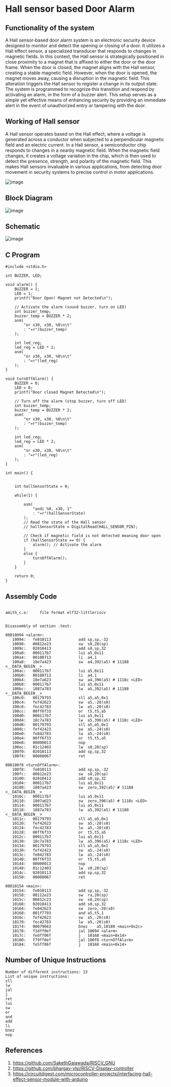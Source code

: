 # Hall sensor based Door Alarm

## Functionality of the system

A Hall sensor-based door alarm system is an electronic security device designed to monitor and detect the opening or closing of a door. It utilizes a Hall effect sensor, a specialized transducer that responds to changes in magnetic fields. In this context, the Hall sensor is strategically positioned in close proximity to a magnet that is affixed to either the door or the door frame. When the door is closed, the magnet aligns with the Hall sensor, creating a stable magnetic field. However, when the door is opened, the magnet moves away, causing a disruption in the magnetic field. This alteration triggers the Hall sensor to register a change in its output state. The system is programmed to recognize this transition and respond by activating an alarm, in the form of a buzzer alert. This setup serves as a simple yet effective means of enhancing security by providing an immediate alert in the event of unauthorized entry or tampering with the door. 

## Working of Hall sensor 

A Hall sensor operates based on the Hall effect, where a voltage is generated across a conductor when subjected to a perpendicular magnetic field and an electric current. In a Hall sensor, a semiconductor chip responds to changes in a nearby magnetic field. When the magnetic field changes, it creates a voltage variation in the chip, which is then used to detect the presence, strength, and polarity of the magnetic field. This makes Hall sensors invaluable in various applications, from detecting door movement in security systems to precise control in motor applications.

![image](https://github.com/amith-bharadwaj/Hall_sensor_based_Door_Alarm/assets/84613258/1af6ecc5-39c7-4b08-a334-40916aa5762d)

## Block Diagram

![image](https://github.com/amith-bharadwaj/Hall_sensor_based_Door_Alarm/assets/84613258/2db483ca-2c8e-4313-b2eb-daa7a3ec7052)

## Schematic

![image](https://github.com/amith-bharadwaj/Hall_sensor_based_Door_Alarm/assets/84613258/408eeda4-4e64-4084-9224-1efe63478635)

## C Program

```
#include <stdio.h>

int BUZZER, LED;

void alarm() {
    BUZZER = 1;
    LED = 1;
    printf("Door Open! Magnet not Detected\n");

    // Activate the alarm (sound buzzer, turn on LED)
    int buzzer_temp;
    buzzer_temp = BUZZER * 2;
    asm(
        "or x30, x30, %0\n\t"
        : "=r"(buzzer_temp)
    );

    int led_reg;
    led_reg = LED * 2;
    asm(
        "or x30, x30, %0\n\t"
        : "=r"(led_reg)
    );
}

void turnOffAlarm() {
    BUZZER = 0;
    LED = 0;
    printf("Door closed Magnet Detected\n");

    // Turn off the alarm (stop buzzer, turn off LED)
    int buzzer_temp;
    buzzer_temp = BUZZER * 2;
    asm(
        "or x30, x30, %0\n\t"
        : "=r"(buzzer_temp)
    );

    int led_reg;
    led_reg = LED * 2;
    asm(
        "or x30, x30, %0\n\t"
        : "=r"(led_reg)
    );
}

int main() {


    int hallSensorState = 0;

    while(1) {
    
    	asm(
            "andi %0, x30, 1"
            : "=r"(hallSensorState)
        );
        // Read the state of the Hall sensor
        // hallSensorState = DigitalRead(HALL_SENSOR_PIN);

        // Check if magnetic field is not detected meaning door open
        if (hallSensorState == 0) {
            alarm(); // Activate the alarm
        }
        else {
            turnOffAlarm();
        }
    }

    return 0;
}
```
## Assembly Code

```

amith_c.o:     file format elf32-littleriscv


Disassembly of section .text:

00010094 <alarm>:
   10094:	fe010113          	add	sp,sp,-32
   10098:	00812e23          	sw	s0,28(sp)
   1009c:	02010413          	add	s0,sp,32
   100a0:	000117b7          	lui	a5,0x11
   100a4:	00100713          	li	a4,1
   100a8:	18e7a423          	sw	a4,392(a5) # 11188 <__DATA_BEGIN__>
   100ac:	000117b7          	lui	a5,0x11
   100b0:	00100713          	li	a4,1
   100b4:	18e7a623          	sw	a4,396(a5) # 1118c <LED>
   100b8:	000117b7          	lui	a5,0x11
   100bc:	1887a783          	lw	a5,392(a5) # 11188 <__DATA_BEGIN__>
   100c0:	00179793          	sll	a5,a5,0x1
   100c4:	fef42623          	sw	a5,-20(s0)
   100c8:	fec42783          	lw	a5,-20(s0)
   100cc:	00ff6f33          	or	t5,t5,a5
   100d0:	000117b7          	lui	a5,0x11
   100d4:	18c7a783          	lw	a5,396(a5) # 1118c <LED>
   100d8:	00179793          	sll	a5,a5,0x1
   100dc:	fef42423          	sw	a5,-24(s0)
   100e0:	fe842783          	lw	a5,-24(s0)
   100e4:	00ff6f33          	or	t5,t5,a5
   100e8:	00000013          	nop
   100ec:	01c12403          	lw	s0,28(sp)
   100f0:	02010113          	add	sp,sp,32
   100f4:	00008067          	ret

000100f8 <turnOffAlarm>:
   100f8:	fe010113          	add	sp,sp,-32
   100fc:	00812e23          	sw	s0,28(sp)
   10100:	02010413          	add	s0,sp,32
   10104:	000117b7          	lui	a5,0x11
   10108:	1807a423          	sw	zero,392(a5) # 11188 <__DATA_BEGIN__>
   1010c:	000117b7          	lui	a5,0x11
   10110:	1807a623          	sw	zero,396(a5) # 1118c <LED>
   10114:	000117b7          	lui	a5,0x11
   10118:	1887a783          	lw	a5,392(a5) # 11188 <__DATA_BEGIN__>
   1011c:	00179793          	sll	a5,a5,0x1
   10120:	fef42623          	sw	a5,-20(s0)
   10124:	fec42783          	lw	a5,-20(s0)
   10128:	00ff6f33          	or	t5,t5,a5
   1012c:	000117b7          	lui	a5,0x11
   10130:	18c7a783          	lw	a5,396(a5) # 1118c <LED>
   10134:	00179793          	sll	a5,a5,0x1
   10138:	fef42423          	sw	a5,-24(s0)
   1013c:	fe842783          	lw	a5,-24(s0)
   10140:	00ff6f33          	or	t5,t5,a5
   10144:	00000013          	nop
   10148:	01c12403          	lw	s0,28(sp)
   1014c:	02010113          	add	sp,sp,32
   10150:	00008067          	ret

00010154 <main>:
   10154:	fe010113          	add	sp,sp,-32
   10158:	00112e23          	sw	ra,28(sp)
   1015c:	00812c23          	sw	s0,24(sp)
   10160:	02010413          	add	s0,sp,32
   10164:	fe042623          	sw	zero,-20(s0)
   10168:	001f7793          	and	a5,t5,1
   1016c:	fef42623          	sw	a5,-20(s0)
   10170:	fec42783          	lw	a5,-20(s0)
   10174:	00079663          	bnez	a5,10180 <main+0x2c>
   10178:	f1dff0ef          	jal	10094 <alarm>
   1017c:	fedff06f          	j	10168 <main+0x14>
   10180:	f79ff0ef          	jal	100f8 <turnOffAlarm>
   10184:	fe5ff06f          	j	10168 <main+0x14>

```
## Number of Unique Instructions

```
Number of different instructions: 13
List of unique instructions:
sll
lw
jal
j
ret
lui
sw
or
and
add
li
bnez
nop
```
## References

1. https://github.com/SakethGajawada/RISCV_GNU
2. https://github.com/bhargav-vlsi/RISCV-Display-controller
3. https://circuitdigest.com/microcontroller-projects/interfacing-hall-effect-sensor-module-with-arduino
